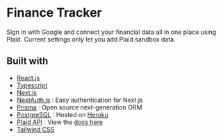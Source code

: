 # Finance Tracker

Sign in with Google and connect your financial data all in one place using Plaid. Current settings only let you add Plaid sandbox data.

## Built with

- [React.js](https://reactjs.org/)
- [Typescript](https://www.typescriptlang.org/)
- [Next.js](https://nextjs.org)
- [NextAuth.js](https://next-auth.js.org/) : Easy authentication for Next.js
- [Prisma](https://www.prisma.io/) : Open source next-generation ORM
- [PostgreSQL](https://www.postgresql.org/) : Hosted on [Heroku](https://www.heroku.com/)
- [Plaid API](https://plaid.com/) : View the [docs here](https://plaid.com/docs)
- [Tailwind CSS](https://tailwindcss.com/)
